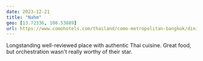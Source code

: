 ```yaml
---
date: 2023-12-21
title: "Nahm"
geo: [13.72336, 100.53889]
url: https://www.comohotels.com/thailand/como-metropolitan-bangkok/dining/nahm
---
```


Longstanding well-reviewed place with authentic Thai cuisine. Great food, but orchestration wasn't really worthy of their star.
